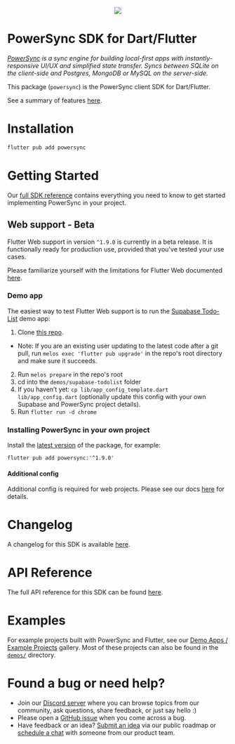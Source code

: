 <p align="center">
  <a href="https://www.powersync.com" target="_blank"><img src="https://github.com/powersync-ja/.github/assets/7372448/d2538c43-c1a0-4c47-9a76-41462dba484f"/></a>
</p>

# PowerSync SDK for Dart/Flutter

*[PowerSync](https://www.powersync.com) is a sync engine for building local-first apps with instantly-responsive UI/UX and simplified state transfer. Syncs between SQLite on the client-side and Postgres, MongoDB or MySQL on the server-side.*

This package (`powersync`) is the PowerSync client SDK for Dart/Flutter.

See a summary of features [here](https://docs.powersync.com/client-sdk-references/flutter).

# Installation

```bash
flutter pub add powersync
```

# Getting Started

Our [full SDK reference](https://docs.powersync.com/client-sdk-references/flutter) contains everything you need to know to get started implementing PowerSync in your project. 

## **Web support - Beta**

Flutter Web support in version `^1.9.0` is currently in a beta release. It is functionally ready for production use, provided that you've tested your use cases. 

Please familiarize yourself with the limitations for Flutter Web documented [here](https://docs.powersync.com/client-sdk-references/flutter/flutter-web-support#limitations).

### Demo app

The easiest way to test Flutter Web support is to run the [Supabase Todo-List](https://github.com/powersync-ja/powersync.dart/tree/main/demos/supabase-todolist) demo app:

1. Clone [this repo](https://github.com/powersync-ja/powersync.dart/tree/main).

- Note: If you are an existing user updating to the latest code after a git pull, run `melos exec 'flutter pub upgrade'` in the repo's root directory and make sure it succeeds.

2. Run `melos prepare` in the repo's root
3. cd into the `demos/supabase-todolist` folder
4. If you haven’t yet: `cp lib/app_config_template.dart lib/app_config.dart` (optionally update this config with your own Supabase and PowerSync project details).
5. Run `flutter run -d chrome`

### Installing PowerSync in your own project

Install the [latest version]((https://pub.dev/packages/powersync/versions)) of the package, for example:

```
flutter pub add powersync:'^1.9.0'
```

#### Additional config

Additional config is required for web projects. Please see our docs [here](https://docs.powersync.com/client-sdk-references/flutter/flutter-web-support#additional-config) for details.

# Changelog

A changelog for this SDK is available [here](https://releases.powersync.com/announcements/flutter-client-sdk).

# API Reference

The full API reference for this SDK can be found [here](https://pub.dev/documentation/powersync/latest/powersync/powersync-library.html).

# Examples

For example projects built with PowerSync and Flutter, see our [Demo Apps / Example Projects](https://docs.powersync.com/resources/demo-apps-example-projects#flutter) gallery. Most of these projects can also be found in the [`demos/`](../demos/) directory.

# Found a bug or need help?

- Join our [Discord server](https://discord.gg/powersync) where you can browse topics from our community, ask questions, share feedback, or just say hello :)
- Please open a [GitHub issue](https://github.com/powersync-ja/powersync.dart/issues) when you come across a bug.
- Have feedback or an idea? [Submit an idea](https://roadmap.powersync.com/tabs/5-roadmap/submit-idea) via our public roadmap or [schedule a chat](https://calendly.com/powersync/powersync-chat) with someone from our product team.
